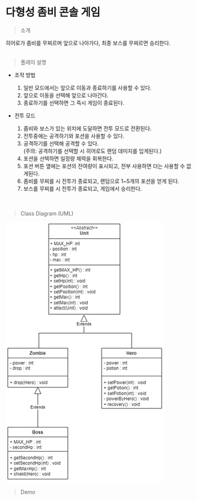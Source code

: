 # 다형성 좀비 콘솔 게임

> 소개
>
히어로가 좀비를 무찌르며 앞으로 나아가다, 최종 보스를 무찌르면 승리한다.
<br>
<br>
> 플레이 설명
  * 조작 방법
    1. 일반 모드에서는 앞으로 이동과 종료하기를 사용할 수 있다.
    2. 앞으로 이동을 선택해 앞으로 나아간다.
    3. 종료하기를 선택하면 그 즉시 게임이 종료된다.

  * 전투 모드
    1.  좀비와 보스가 있는 위치에 도달하면 전투 모드로 전환된다.
    2.  전투중에는 공격하기와 포션을 사용할 수 있다.
    3.  공격하기를 선택해 공격할 수 있다.<br>
    (주의: 공격하기를 선택할 시 히어로도 랜덤 데미지를 입게된다.)
    4.  포션을 선택하면 일정량 체력을 회복한다.
    5.  포션 버튼 옆에는 포션의 잔여량이 표시되고, 전부 사용하면 더는 사용할 수 없게된다.
    6.  좀비를 무찌를 시 전투가 종료되고, 랜덤으로  1~5개의 포션을 얻게 된다.
    7.  보스를 무찌를 시 전투가 종료되고, 게임에서 승리한다.

    <br>
    <br>
> Class Diagram (UML)
> 
![diagram](https://github.com/c-chae-eun-n/ZombieGame/blob/master/images/zombieGame%20Diagram.jpg?raw=true)

> Demo
![]()
